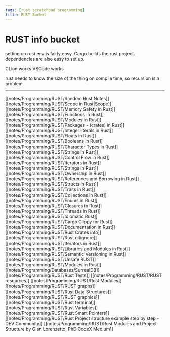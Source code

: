 ```yaml
---
tags: [rust scratchpad programming]
title: RUST Bucket
---
```


# RUST info bucket

setting up rust env is fairly easy. Cargo builds the rust project. dependencies are also easy to set up.


CLion works
VSCode works

rust needs to know the size of the thing on compile time, so recursion is a problem.


---

[[notes/Programming/RUST/Random Rust Notes]][[notes/Programming/RUST/Scope in Rust|Scope]]
[[notes/Programming/RUST/Memory Safety in Rust]]
[[notes/Programming/RUST/Functions in Rust]]
[[notes/Programming/RUST/Modules in Rust]]
[[notes/Programming/RUST/Packages - (crates) in Rust]]
[[notes/Programming/RUST/Integer literals in Rust]]
[[notes/Programming/RUST/Floats in Rust]]
[[notes/Programming/RUST/Booleans in Rust]]
[[notes/Programming/RUST/Character Types in Rust]]
[[notes/Programming/RUST/Strings in Rust]]
[[notes/Programming/RUST/Control Flow in Rust]]
[[notes/Programming/RUST/Iterators in Rust]]
[[notes/Programming/RUST/Strings in Rust]]
[[notes/Programming/RUST/Ownership in Rust]]
[[notes/Programming/RUST/References and Borrowing in Rust]]
[[notes/Programming/RUST/Structs in Rust]]
[[notes/Programming/RUST/Traits in Rust]]
[[notes/Programming/RUST/Collections in Rust]]
[[notes/Programming/RUST/Enums in Rust]]
[[notes/Programming/RUST/Closures in Rust]]
[[notes/Programming/RUST/Threads in Rust]]
[[notes/Programming/RUST/Idiomatic Rust]]
[[notes/Programming/RUST/Cargo Clippy for Rust]]
[[notes/Programming/RUST/Documentation in Rust]]
[[notes/Programming/RUST/Rust Crates info]]
[[notes/Programming/RUST/Rust gitignore]]
[[notes/Programming/RUST/Iterators in Rust]]
[[notes/Programming/RUST/Libraries and Modules in Rust]]
[[notes/Programming/RUST/Semantic Versioning in Rust]]
[[notes/Programming/RUST/Unsafe RUST]]
[[notes/Programming/RUST/Modules in Rust]]
[[notes/Programming/Databases/SurrealDB]]
[[notes/Programming/RUST/Rust Tests]]
[[notes/Programming/RUST/RUST resources]]
[[notes/Programming/RUST/Rust Modules]]
[[notes/Programming/RUST/RUST graphs]]
[[notes/Programming/RUST/Rust Data Structures]]
[[notes/Programming/RUST/RUST graphics]]
[[notes/Programming/RUST/Rust terminal]]
[[notes/Programming/RUST/Rust Variables]]
[[notes/Programming/RUST/Rust Smart Pointers]]
[[notes/Programming/RUST/Rust Project structure example step by step - DEV Community]]
[[notes/Programming/RUST/Rust Modules and Project Structure  by Gian Lorenzetto, PhD  CodeX  Medium]]
